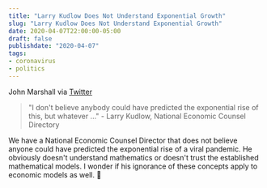 ```yaml
---
title: "Larry Kudlow Does Not Understand Exponential Growth"
slug: "Larry Kudlow Does Not Understand Exponential Growth"
date: 2020-04-07T22:00:00-05:00
draft: false
publishdate: "2020-04-07"
tags:
- coronavirus
- politics
---
```


John Marshall via [Twitter][1]

> "I don't believe anybody could have predicted the exponential rise of this, but whatever ..." - Larry Kudlow, National Economic Counsel Directory

We have a National Economic Counsel Director that does not believe anyone could have predicted the exponential rise of a viral pandemic. He obviously doesn't understand mathematics or doesn't trust the established mathematical models. I wonder if his ignorance of these concepts apply to economic models as well. 🤔

[1]: https://twitter.com/joshtpm/status/1247216801886416902
